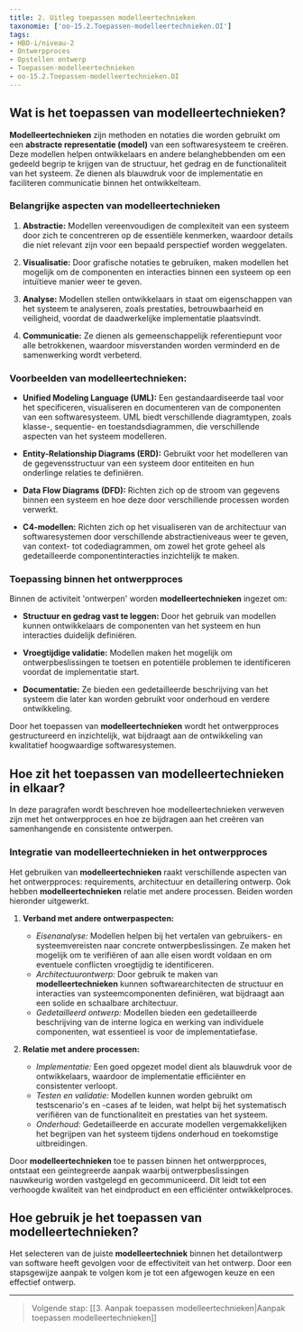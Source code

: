```yaml
---
title: 2. Uitleg toepassen modelleertechnieken
taxonomie: ['oo-15.2.Toepassen-modelleertechnieken.OI']
tags:
- HBO-i/niveau-2
- Ontwerpproces
- Opstellen ontwerp
- Toepassen-modelleertechnieken
- oo-15.2.Toepassen-modelleertechnieken.OI
---
```


## Wat is het toepassen van modelleertechnieken?
**Modelleertechnieken** zijn methoden en notaties die worden gebruikt om een **abstracte representatie (model)** van een softwaresysteem te creëren. Deze modellen helpen ontwikkelaars en andere belanghebbenden om een gedeeld begrip te krijgen van de structuur, het gedrag en de functionaliteit van het systeem. Ze dienen als blauwdruk voor de implementatie en faciliteren communicatie binnen het ontwikkelteam.

### Belangrijke aspecten van modelleertechnieken
1. **Abstractie:** Modellen vereenvoudigen de complexiteit van een systeem door zich te concentreren op de essentiële kenmerken, waardoor details die niet relevant zijn voor een bepaald perspectief worden weggelaten.

2. **Visualisatie:** Door grafische notaties te gebruiken, maken modellen het mogelijk om de componenten en interacties binnen een systeem op een intuïtieve manier weer te geven.

3. **Analyse:** Modellen stellen ontwikkelaars in staat om eigenschappen van het systeem te analyseren, zoals prestaties, betrouwbaarheid en veiligheid, voordat de daadwerkelijke implementatie plaatsvindt.

4. **Communicatie:** Ze dienen als gemeenschappelijk referentiepunt voor alle betrokkenen, waardoor misverstanden worden verminderd en de samenwerking wordt verbeterd.

### Voorbeelden van modelleertechnieken:
- **Unified Modeling Language (UML):** Een gestandaardiseerde taal voor het specificeren, visualiseren en documenteren van de componenten van een softwaresysteem. UML biedt verschillende diagramtypen, zoals klasse-, sequentie- en toestandsdiagrammen, die verschillende aspecten van het systeem modelleren.

- **Entity-Relationship Diagrams (ERD):** Gebruikt voor het modelleren van de gegevensstructuur van een systeem door entiteiten en hun onderlinge relaties te definiëren.

- **Data Flow Diagrams (DFD):** Richten zich op de stroom van gegevens binnen een systeem en hoe deze door verschillende processen worden verwerkt.

- **C4-modellen:** Richten zich op het visualiseren van de architectuur van softwaresystemen door verschillende abstractieniveaus weer te geven, van context- tot codediagrammen, om zowel het grote geheel als gedetailleerde componentinteracties inzichtelijk te maken.

### Toepassing binnen het ontwerpproces
Binnen de activiteit 'ontwerpen' worden **modelleertechnieken** ingezet om:
- **Structuur en gedrag vast te leggen:** Door het gebruik van modellen kunnen ontwikkelaars de componenten van het systeem en hun interacties duidelijk definiëren.

- **Vroegtijdige validatie:** Modellen maken het mogelijk om ontwerpbeslissingen te toetsen en potentiële problemen te identificeren voordat de implementatie start.

- **Documentatie:** Ze bieden een gedetailleerde beschrijving van het systeem die later kan worden gebruikt voor onderhoud en verdere ontwikkeling.  

Door het toepassen van **modelleertechnieken** wordt het ontwerpproces gestructureerd en inzichtelijk, wat bijdraagt aan de ontwikkeling van kwalitatief hoogwaardige softwaresystemen.

## Hoe zit het toepassen van modelleertechnieken in elkaar?
In deze paragrafen wordt beschreven hoe modelleertechnieken verweven zijn met het ontwerpproces en hoe ze bijdragen aan het creëren van samenhangende en consistente ontwerpen.

### Integratie van modelleertechnieken in het ontwerpproces
Het gebruiken van **modelleertechnieken** raakt verschillende aspecten van het ontwerpproces: requirements, architectuur en detaillering ontwerp. Ook hebben **modelleertechnieken** relatie met andere processen. Beiden worden hieronder uitgewerkt.

1. **Verband met andere ontwerpaspecten:**
   - *Eisenanalyse:* Modellen helpen bij het vertalen van gebruikers- en systeemvereisten naar concrete ontwerpbeslissingen. Ze maken het mogelijk om te verifiëren of aan alle eisen wordt voldaan en om eventuele conflicten vroegtijdig te identificeren.  
   - *Architectuurontwerp:* Door gebruik te maken van **modelleertechnieken** kunnen softwarearchitecten de structuur en interacties van systeemcomponenten definiëren, wat bijdraagt aan een solide en schaalbare architectuur.
   - *Gedetailleerd ontwerp:* Modellen bieden een gedetailleerde beschrijving van de interne logica en werking van individuele componenten, wat essentieel is voor de implementatiefase.

2. **Relatie met andere processen:**
   - *Implementatie:* Een goed opgezet model dient als blauwdruk voor de ontwikkelaars, waardoor de implementatie efficiënter en consistenter verloopt.
   - *Testen en validatie:* Modellen kunnen worden gebruikt om testscenario's en -cases af te leiden, wat helpt bij het systematisch verifiëren van de functionaliteit en prestaties van het systeem.
   - *Onderhoud:* Gedetailleerde en accurate modellen vergemakkelijken het begrijpen van het systeem tijdens onderhoud en toekomstige uitbreidingen.

Door **modelleertechnieken** toe te passen binnen het ontwerpproces, ontstaat een geïntegreerde aanpak waarbij ontwerpbeslissingen nauwkeurig worden vastgelegd en gecommuniceerd. Dit leidt tot een verhoogde kwaliteit van het eindproduct en een efficiënter ontwikkelproces.

## Hoe gebruik je het toepassen van modelleertechnieken?
Het selecteren van de juiste **modelleertechniek** binnen het detailontwerp van software heeft gevolgen voor de effectiviteit van het ontwerp. Door een stapsgewijze aanpak te volgen kom je tot een afgewogen keuze en een effectief ontwerp.

---

> Volgende stap: [[3. Aanpak toepassen modelleertechnieken|Aanpak toepassen modelleertechnieken]]